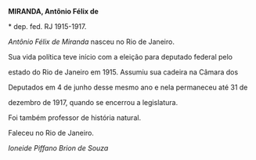 **MIRANDA, Antônio Félix de**



\* dep. fed. RJ 1915-1917.



*Antônio Félix de Miranda* nasceu no Rio de Janeiro.



Sua vida política teve início com a eleição para deputado federal pelo

estado do Rio de Janeiro em 1915. Assumiu sua cadeira na Câmara dos

Deputados em 4 de junho desse mesmo ano e nela permaneceu até 31 de

dezembro de 1917, quando se encerrou a legislatura.



Foi também professor de história natural.



Faleceu no Rio de Janeiro.



*Ioneide Piffano Brion de Souza*



